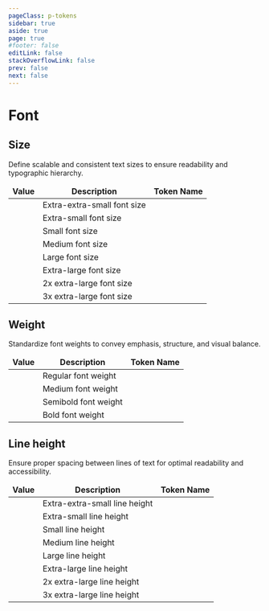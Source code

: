 ```yaml
---
pageClass: p-tokens
sidebar: true
aside: true
page: true
#footer: false
editLink: false
stackOverflowLink: false
prev: false
next: false
---
```


<script setup lang="ts">
import SwagTokensFontPreview from '../components/tokens/SwagTokensFontPreview.vue';
import CodeSnippet from '../components/codesnippet/CodeSnippet.vue'
</script>

# Font

## Size

Define scalable and consistent text sizes to ensure readability and typographic hierarchy.

| Value                                        | Description                 | Token Name                                     |
| -------------------------------------------- | --------------------------- | ---------------------------------------------- |
| <SwagTokensFontPreview fontSize="0.75rem"/>  | Extra-extra-small font size | <CodeSnippet buttonText="--font-size-2xs"/> |
| <SwagTokensFontPreview fontSize="0.875rem"/> | Extra-small font size       | <CodeSnippet buttonText="--font-size-xs"/>  |
| <SwagTokensFontPreview fontSize="1rem"/>     | Small font size             | <CodeSnippet buttonText="--font-size-s"/>   |
| <SwagTokensFontPreview fontSize="1.125rem"/> | Medium font size            | <CodeSnippet buttonText="--font-size-m"/>   |
| <SwagTokensFontPreview fontSize="1.25rem"/>  | Large font size             | <CodeSnippet buttonText="--font-size-l"/>   |
| <SwagTokensFontPreview fontSize="1.5rem"/>   | Extra-large font size       | <CodeSnippet buttonText="--font-size-xl"/>  |
| <SwagTokensFontPreview fontSize="1.75rem"/>  | 2x extra-large font size    | <CodeSnippet buttonText="--font-size-2xl"/> |
| <SwagTokensFontPreview fontSize="2rem"/>     | 3x extra-large font size    | <CodeSnippet buttonText="--font-size-3xl"/> |

## Weight

Standardize font weights to convey emphasis, structure, and visual balance.

| Value                                     | Description          | Token Name                                            |
| ----------------------------------------- | -------------------- | ----------------------------------------------------- |
| <SwagTokensFontPreview fontWeight="400"/> | Regular font weight  | <CodeSnippet buttonText="--font-weight-regular"/>  |
| <SwagTokensFontPreview fontWeight="500"/> | Medium font weight   | <CodeSnippet buttonText="--font-weight-medium"/>   |
| <SwagTokensFontPreview fontWeight="600"/> | Semibold font weight | <CodeSnippet buttonText="--font-weight-semibold"/> |
| <SwagTokensFontPreview fontWeight="700"/> | Bold font weight     | <CodeSnippet buttonText="--font-weight-bold"/>     |

## Line height

Ensure proper spacing between lines of text for optimal readability and accessibility.

| Value                                          | Description                   | Token Name                                            |
| ---------------------------------------------- | ----------------------------- | ----------------------------------------------------- |
| <SwagTokensFontPreview lineHeight="1.125rem"/> | Extra-extra-small line height | <CodeSnippet buttonText="--font-line-height-2xs"/> |
| <SwagTokensFontPreview lineHeight="1.375rem"/> | Extra-small line height       | <CodeSnippet buttonText="--font-line-height-xs"/>  |
| <SwagTokensFontPreview lineHeight="1.625rem"/> | Small line height             | <CodeSnippet buttonText="--font-line-height-s"/>   |
| <SwagTokensFontPreview lineHeight="1.75rem"/>  | Medium line height            | <CodeSnippet buttonText="--font-line-height-m"/>   |
| <SwagTokensFontPreview lineHeight="1.875rem"/> | Large line height             | <CodeSnippet buttonText="--font-line-height-l"/>   |
| <SwagTokensFontPreview lineHeight="2rem"/>     | Extra-large line height       | <CodeSnippet buttonText="--font-line-height-xl"/>  |
| <SwagTokensFontPreview lineHeight="2.25rem"/>  | 2x extra-large line height    | <CodeSnippet buttonText="--font-line-height-2xl"/> |
| <SwagTokensFontPreview lineHeight="2.5rem"/>   | 3x extra-large line height    | <CodeSnippet buttonText="--font-line-height-3xl"/> |

<style scoped>
table, th, td {
  border: none;
  margin: 0;
  border-spacing: 0;
  border-collapse: collapse;
}

.vp-doc table {
  table-layout: auto;
  width: 100%;
  border-collapse: collapse;
  border: 1px solid var(--c-white-200) !important;
  margin-bottom: 20px;
  border-radius: 10px;
}

.vp-doc th {
  border: none !important;
  background-color: var(--c-white-100) !important;
  border-bottom: 1px solid var(--c-white-200) !important;
}

.vp-doc td {
  width: 25% !important;
}

.vp-doc tr {
  background: white !important;
  border: none !important;
  border-bottom: 1px solid var(--c-white-200) !important;
}

.vp-doc tr:last-child {
  border-bottom: none !important;
}
</style>
